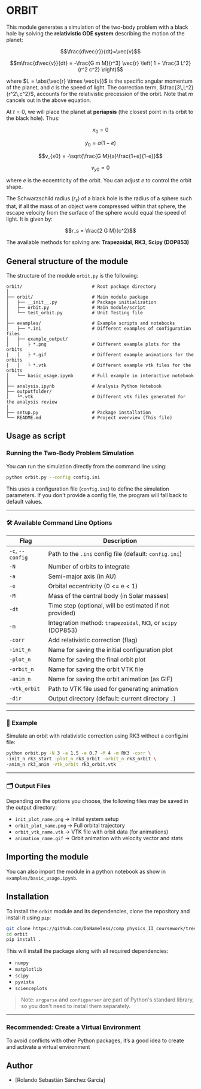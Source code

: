 # ORBIT
This module generates a simulation of the two-body problem with a black hole by solving the **relativistic ODE system** describing the motion of the planet:

$$\frac{d\vec{r}}{dt}=\vec{v}$$

$$m\frac{d\vec{v}}{dt} = -\frac{G m M}{r^3} \vec{r} \left( 1 + \frac{3 L^2}{r^2 c^2} \right)$$

where $L = \abs{\vec{r} \times \vec{v}}$ is the specific angular momentum of the planet, and $c$ is the speed of light. The correction term, $\frac{3\,L^2}{r^2\,c^2}$, accounts for the relativistic precession of the orbit. Note that $m$ cancels out in the above equation.

At $t=0$, we will place the planet at **periapsis** (the closest point in its orbit to the black hole). Thus:

$$x_0 = 0$$

$$y_0 = a (1-e)$$

$$v_{x0} = -\sqrt{\frac{G M}{a}\frac{1+e}{1-e}}$$

$$v_{y0} = 0$$

where $e$ is the eccentricity of the orbit. You can adjust $e$ to control the orbit shape.

The Schwarzschild radius ($r_s$) of a black hole is the radius of a sphere such that, if all the mass of an object were compressed within that sphere, the escape velocity from the surface of the sphere would equal the speed of light. It is given by:

$$r_s = \frac{2 G M}{c^2}$$

The available methods for solving are: **Trapezoidal**, **RK3**, **Scipy (DOP853)**

## General structure of the module 
The structure of the module `orbit.py` is the following: <br>
```
orbit/                          # Root package directory
│
├── orbit/                      # Main module package
│   ├── __init__.py             # Package initialization
│   ├── orbit.py                # Main module/script
│   └── test_orbit.py           # Unit Testing file
│
├── examples/                   # Example scripts and notebooks
│   ├── *.ini                   # Different examples of configuration files
│   ├── example_output/
│   │   ├ *.png                 # Different example plots for the orbits
|   │   ├ *.gif                 # Different example animations for the orbits
|   │   └ *.vtk                 # Different example vtk files for the orbits
│   └── basic_usage.ipynb       # Full example in interactive notebook
│
├── analysis.ipynb              # Analysis Python Notebook
├── outputfolder/
│   └*.vtk                      # Different vtk files generated for the analysis review
│
├── setup.py                    # Package installation
└── README.md                   # Project overview (This file)
```

## Usage as script

### Running the Two-Body Problem Simulation

You can run the simulation directly from the command line using:

```bash
python orbit.py --config config.ini
```

This uses a configuration file (`config.ini`) to define the simulation parameters. If you don't provide a config file, the program will fall back to default values.

---

### 🛠️ Available Command Line Options

| Flag               | Description                                                                 |
|--------------------|-----------------------------------------------------------------------------|
| `-c`, `--config`   | Path to the `.ini` config file (default: `config.ini`)                      |
| `-N`               | Number of orbits to integrate                                               |
| `-a`               | Semi-major axis (in AU)                                                     |
| `-e`               | Orbital eccentricity (0 <= e < 1)                                           |
| `-M`               | Mass of the central body (in Solar masses)                                  |
| `-dt`              | Time step (optional, will be estimated if not provided)                     |
| `-m`               | Integration method: `trapezoidal`, `RK3`, or `scipy` (DOP853)               |
| `-corr`            | Add relativistic correction (flag)                                          |
| `-init_n`          | Name for saving the initial configuration plot                              |
| `-plot_n`          | Name for saving the final orbit plot                                        |
| `-orbit_n`         | Name for saving the orbit VTK file                                          |
| `-anim_n`          | Name for saving the orbit animation (as GIF)                                |
| `-vtk_orbit`       | Path to VTK file used for generating animation                              |
| `-dir`             | Output directory (default: current directory `.`)                           |

---

### 🧪 Example

Simulate an orbit with relativistic correction using RK3 without a config.ini file:

```bash
python orbit.py -N 3 -a 1.5 -e 0.7 -M 4 -m RK3 -corr \
-init_n rk3_start -plot_n rk3_orbit -orbit_n rk3_orbit \
-anim_n rk3_anim -vtk_orbit rk3_orbit.vtk
```

---

### 🗂 Output Files

Depending on the options you choose, the following files may be saved in the output directory:

- `init_plot_name.png` → Initial system setup
- `orbit_plot_name.png` → Full orbital trajectory
- `orbit_vtk_name.vtk` → VTK file with orbit data (for animations)
- `animation_name.gif` → Orbit animation with velocity vector and stats


## Importing the module
You can also import the module in a python notebook as show in `examples/basic_usage.ipynb`. 

## Installation

To install the `orbit` module and its dependencies, clone the repository and install it using `pip`:

```bash
git clone https://github.com/DaNameless/comp_physics_II_coursework/tree/main/exams/orbit.git
cd orbit
pip install .
```

This will install the package along with all required dependencies:

- `numpy`
- `matplotlib`
- `scipy`
- `pyvista`
- `scienceplots`

> Note: `argparse` and `configparser` are part of Python's standard library, so you don't need to install them separately.
---

### Recommended: Create a Virtual Environment

To avoid conflicts with other Python packages, it’s a good idea to create and activate a virtual environment

## Author
- [Rolando Sebastián Sánchez García] 